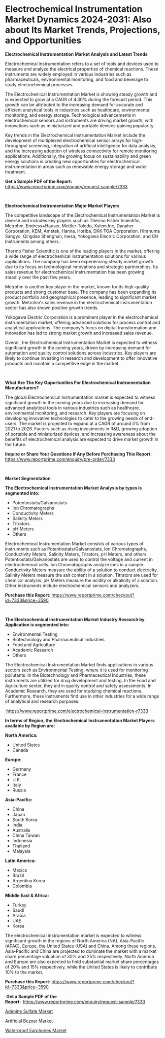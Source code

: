 <p><h1>Electrochemical Instrumentation Market Dynamics 2024-2031: Also about Its Market Trends, Projections, and Opportunities</h1></p><p><strong>Electrochemical Instrumentation Market Analysis and Latest Trends</strong></p>
<p><p>Electrochemical instrumentation refers to a set of tools and devices used to measure and analyze the electrical properties of chemical reactions. These instruments are widely employed in various industries such as pharmaceuticals, environmental monitoring, and food and beverage to study electrochemical processes.</p><p>The Electrochemical Instrumentation Market is showing steady growth and is expected to grow at a CAGR of 4.30% during the forecast period. This growth can be attributed to the increasing demand for accurate and efficient analytical tools in industries such as healthcare, environmental monitoring, and energy storage. Technological advancements in electrochemical sensors and instruments are driving market growth, with innovations such as miniaturized and portable devices gaining popularity.</p><p>Key trends in the Electrochemical Instrumentation Market include the development of multiplexed electrochemical sensor arrays for high-throughput screening, integration of artificial intelligence for data analysis, and the increasing adoption of wireless connectivity for remote monitoring applications. Additionally, the growing focus on sustainability and green energy solutions is creating new opportunities for electrochemical instrumentation in areas such as renewable energy storage and water treatment.</p></p>
<p><strong>Get a Sample PDF of the Report:&nbsp;</strong> <a href="https://www.reportprime.com/enquiry/request-sample/7333">https://www.reportprime.com/enquiry/request-sample/7333</a></p>
<p>&nbsp;</p>
<p><strong>Electrochemical Instrumentation Major Market Players</strong></p>
<p><p>The competitive landscape of the Electrochemical Instrumentation Market is diverse and includes key players such as Thermo Fisher Scientific, Metrohm, Endress+Hauser, Mettler-Toledo, Xylem Inc, Danaher Corporation, KEM, Ametek, Hanna, Horiba, DKK-TOA Corporation, Hiranuma Sangyo, Qingdao Shenghan, Inesa, Yokogawa Electric Corporation, and CH Instruments among others.</p><p>Thermo Fisher Scientific is one of the leading players in the market, offering a wide range of electrochemical instrumentation solutions for various applications. The company has been experiencing steady market growth due to its focus on technological innovations and strategic partnerships. Its sales revenue for electrochemical instrumentation has been growing steadily over the past few years.</p><p>Metrohm is another key player in the market, known for its high-quality products and strong customer base. The company has been expanding its product portfolio and geographical presence, leading to significant market growth. Metrohm's sales revenue in the electrochemical instrumentation sector has also shown positive growth trends.</p><p>Yokogawa Electric Corporation is a prominent player in the electrochemical instrumentation market, offering advanced solutions for process control and analytical applications. The company's focus on digital transformation and innovation has led to strong market growth and increased sales revenue.</p><p>Overall, the Electrochemical Instrumentation Market is expected to witness significant growth in the coming years, driven by increasing demand for automation and quality control solutions across industries. Key players are likely to continue investing in research and development to offer innovative products and maintain a competitive edge in the market.</p></p>
<p>&nbsp;</p>
<p><strong>What Are The Key Opportunities For Electrochemical Instrumentation Manufacturers?</strong></p>
<p><p>The global Electrochemical Instrumentation market is expected to witness significant growth in the coming years due to increasing demand for advanced analytical tools in various industries such as healthcare, environmental monitoring, and research. Key players are focusing on developing innovative technologies to cater to the growing needs of end-users. The market is projected to expand at a CAGR of around 5% from 2021 to 2026. Factors such as rising investments in R&D, growing adoption of portable and miniaturized devices, and increasing awareness about the benefits of electrochemical analysis are expected to drive market growth in the future.</p></p>
<p><strong>Inquire or Share Your Questions If Any Before Purchasing This Report:</strong> <a href="https://www.reportprime.com/enquiry/pre-order/7333">https://www.reportprime.com/enquiry/pre-order/7333</a></p>
<p>&nbsp;</p>
<p><strong>Market Segmentation</strong></p>
<p><strong>The Electrochemical Instrumentation Market Analysis by types is segmented into:</strong></p>
<p><ul><li>Potentiostats/Galvanostats</li><li>Ion Chromatographs</li><li>Conductivity Meters</li><li>Salinity Meters</li><li>Titrators</li><li>pH Meters</li><li>Others</li></ul></p>
<p><p>Electrochemical Instrumentation Market consists of various types of instruments such as Potentiostats/Galvanostats, Ion Chromatographs, Conductivity Meters, Salinity Meters, Titrators, pH Meters, and others. Potentiostats/Galvanostats are used to control the voltage and current in electrochemical cells. Ion Chromatographs analyze ions in a sample. Conductivity Meters measure the ability of a solution to conduct electricity. Salinity Meters measure the salt content in a solution. Titrators are used for chemical analysis. pH Meters measure the acidity or alkalinity of a solution. Other instruments include electrochemical sensors and analyzers.</p></p>
<p><strong>Purchase this Report:&nbsp;</strong><a href="https://www.reportprime.com/checkout?id=7333&price=3590">https://www.reportprime.com/checkout?id=7333&price=3590</a></p>
<p>&nbsp;</p>
<p><strong>The Electrochemical Instrumentation Market Industry Research by Application is segmented into:</strong></p>
<p><ul><li>Environmental Testing</li><li>Biotechnology and Pharmaceutical Industries</li><li>Food and Agriculture</li><li>Academic Research</li><li>Others</li></ul></p>
<p><p>The Electrochemical Instrumentation Market finds applications in various sectors such as Environmental Testing, where it is used for monitoring pollutants. In the Biotechnology and Pharmaceutical Industries, these instruments are utilized for drug development and testing. In the Food and Agriculture sector, they aid in quality control and safety assessments. In Academic Research, they are used for studying chemical reactions. Furthermore, these instruments find use in other industries for a wide range of analytical and research purposes.</p></p>
<p><a href="https://www.reportprime.com/electrochemical-instrumentation-r7333">&nbsp;https://www.reportprime.com/electrochemical-instrumentation-r7333</a></p>
<p><strong>In terms of Region, the Electrochemical Instrumentation Market Players available by Region are:</strong></p>
<p>
    <p> <strong> North America: </strong>
        <ul>
            <li>United States</li>
            <li>Canada</li>
        </ul>
        </p> 
    <p> <strong> Europe: </strong>
        <ul>
            <li>Germany</li>
            <li>France</li>
            <li>U.K.</li>
            <li>Italy</li>
            <li>Russia</li>
        </ul>
        </p> 
    <p> <strong> Asia-Pacific: </strong>
        <ul>
            <li>China</li>
            <li>Japan</li>
            <li>South Korea</li>
            <li>India</li>
            <li>Australia</li>
            <li>China Taiwan</li>
            <li>Indonesia</li>
            <li>Thailand</li>
            <li>Malaysia</li>
        </ul>
        </p> 
    <p> <strong> Latin America: </strong>
        <ul>
            <li>Mexico</li>
            <li>Brazil</li>
            <li>Argentina Korea</li>
            <li>Colombia</li>
        </ul>
        </p> 
    <p> <strong> Middle East & Africa: </strong>
        <ul>
            <li>Turkey</li>
            <li>Saudi</li>
            <li>Arabia</li>
            <li>UAE</li>
            <li>Korea</li>
        </ul>
    </p>
    </p>
<p><p>The electrochemical instrumentation market is expected to witness significant growth in the regions of North America (NA), Asia-Pacific (APAC), Europe, the United States (USA) and China. Among these regions, Asia-Pacific and China are projected to dominate the market with a market share percentage valuation of 30% and 25% respectively. North America and Europe are also expected to hold substantial market share percentages of 20% and 15% respectively, while the United States is likely to contribute 10% to the market.</p></p>
<p><strong>Purchase this Report: </strong><a href="https://www.reportprime.com/checkout?id=7333&price=3590">https://www.reportprime.com/checkout?id=7333&price=3590</a></p>
<p>&nbsp;<strong>Get a Sample PDF of the Report:&nbsp;&nbsp;</strong><a href="https://www.reportprime.com/enquiry/request-sample/7333">https://www.reportprime.com/enquiry/request-sample/7333</a></p>
<p><strong></strong></p>
<p><p><a href="https://www.linkedin.com/pulse/adenine-sulfate-market-centers-aspects-growth-share-opportunity-2gsnf?trackingId=BERFO67bD2uz%2F9XatfpbaA%3D%3D">Adenine Sulfate Market</a></p><p><a href="https://www.linkedin.com/pulse/artificial-bezoar-market-provides-comprehensive-analysis-loblf?trackingId=YW1rM7Pr5bwXtKK%2BXOVNdw%3D%3D">Artificial Bezoar Market</a></p><p><a href="https://www.linkedin.com/pulse/waterproof-earphones-market-size-evaluating-its-trends-growth-lfobc?trackingId=mPepFxq3RYu9HTUZq5it7w%3D%3D">Waterproof Earphones Market</a></p></p>